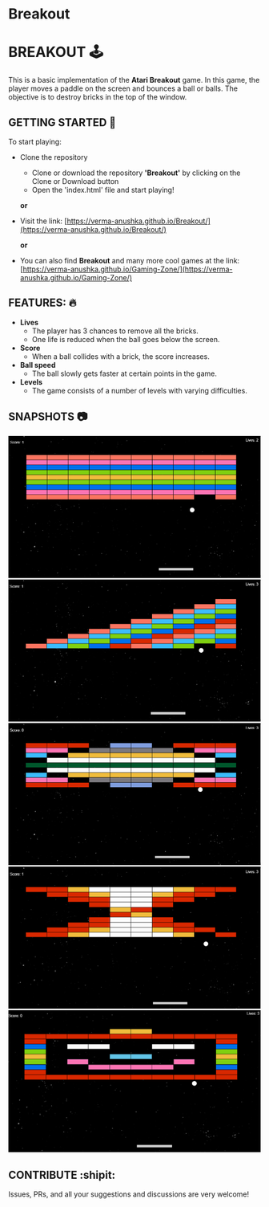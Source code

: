 # Breakout
# BREAKOUT :joystick:
This is a basic implementation of the **Atari Breakout** game. In this game, the player moves a paddle on the screen and bounces a ball or balls. The objective is to destroy bricks in the top of the window.


## GETTING STARTED :pencil:
To start playing:
  - Clone the repository 
    - Clone or download the repository **'Breakout'** by clicking on the Clone or Download button
    - Open the 'index.html' file and start playing!
    
    **or**

  - Visit the link: [https://verma-anushka.github.io/Breakout/](https://verma-anushka.github.io/Breakout/)
  
    **or**
  
- You can also find **Breakout** and many more cool games at the link: 
[https://verma-anushka.github.io/Gaming-Zone/](https://verma-anushka.github.io/Gaming-Zone/)


## FEATURES: :fire:
- **Lives**
    - The player has 3 chances to remove all the bricks. 
    - One life is reduced when the ball goes below the screen.
- **Score**
   - When a ball collides with a brick, the score increases.
- **Ball speed**
   - The ball slowly gets faster at certain points in the game.
- **Levels**
   - The game consists of a number of levels with varying difficulties.
   

## SNAPSHOTS :camera:
![Breakout](/images/breakout_1.png)
![Breakout](/images/breakout_2.png)
![Breakout](/images/breakout_3.png)
![Breakout](/images/breakout_4.png)
![Breakout](/images/breakout_5.png)


## CONTRIBUTE :shipit:
Issues, PRs, and all your suggestions and discussions are very welcome!

